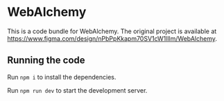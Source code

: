 
  # WebAlchemy

  This is a code bundle for WebAlchemy. The original project is available at https://www.figma.com/design/nPbPpKkapm70SV1cW1lllm/WebAlchemy.

  ## Running the code

  Run `npm i` to install the dependencies.

  Run `npm run dev` to start the development server.
  